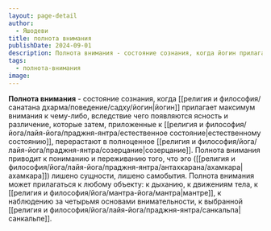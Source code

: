 ```yaml
---
layout: page-detail
author:
  - Яшодеви
title: полнота внимания
publishDate: 2024-09-01
description: Полнота внимания - состояние сознания, когда йогин прилагает максимум внимания к чему-либо, вследствие чего появляются ясность и различение, которые затем, приложенные к естественному состоянию, перерастают в полноценное созерцание.
tags:
  - полнота-внимания
image:
---
```

**Полнота внимания** - состояние сознания, когда [[религия и философия/санатана дхарма/поведение/садху/йогин|йогин]] прилагает максимум внимания к чему-либо, вследствие чего появляются ясность и различение, которые затем, приложенные к [[религия и философия/йога/лайя-йога/праджня-янтра/естественное состояние|естественному состоянию]], перерастают в полноценное [[религия и философия/йога/лайя-йога/праджня-янтра/созерцание|созерцание]].
Полнота внимания приводит к пониманию и переживанию того, что эго ([[религия и философия/йога/лайя-йога/праджня-янтра/антахкарана/ахамкара|ахамкара]]) лишено сущности, лишено самобытия. Полнота внимания может прилагаться к любому объекту: к дыханию, к движениям тела, к [[религия и философия/йога/мантра-йога/мантра|мантре]], к наблюдению за четырьмя основами внимательности, к выбранной [[религия и философия/йога/лайя-йога/праджня-янтра/санкальпа|санкальпе]].

